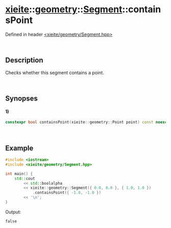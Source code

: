 # [xieite](../../../xieite.md)\:\:[geometry](../../../geometry.md)\:\:[Segment](../../Segment.md)\:\:containsPoint
Defined in header [<xieite/geometry/Segment.hpp>](../../../../include/xieite/geometry/Segment.hpp)

&nbsp;

## Description
Checks whether this segment contains a point.

&nbsp;

## Synopses
#### 1)
```cpp
constexpr bool containsPoint(xieite::geometry::Point point) const noexcept;
```

&nbsp;

## Example
```cpp
#include <iostream>
#include <xieite/geometry/Segment.hpp>

int main() {
    std::cout
        << std::boolalpha
        << xieite::geometry::Segment({ 0.0, 0.0 }, { 1.0, 1.0 })
            .containsPoint({ -1.0, -1.0 })
        << '\n';
}
```
Output:
```
false
```
